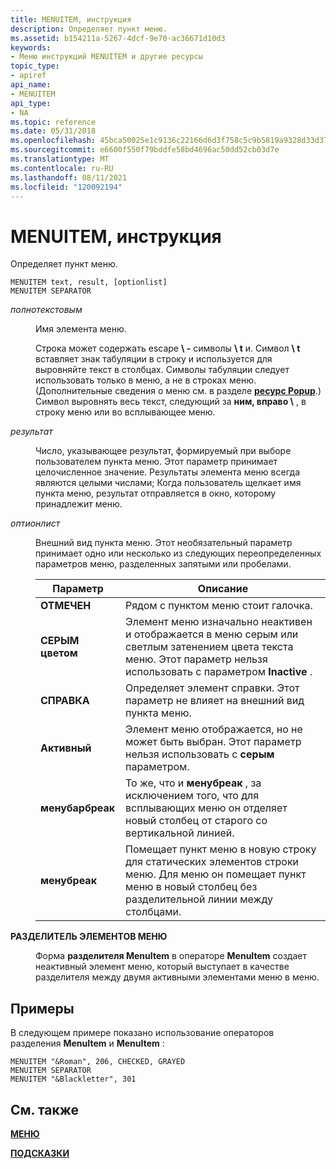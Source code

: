 ```yaml
---
title: MENUITEM, инструкция
description: Определяет пункт меню.
ms.assetid: b154211a-5267-4dcf-9e70-ac36671d10d3
keywords:
- Меню инструкций MENUITEM и другие ресурсы
topic_type:
- apiref
api_name:
- MENUITEM
api_type:
- NA
ms.topic: reference
ms.date: 05/31/2018
ms.openlocfilehash: 45bca50025e1c9136c22166d6d3f758c5c9b5819a9328d33d375195285f1d4f7
ms.sourcegitcommit: e6600f550f79bddfe58bd4696ac50dd52cb03d7e
ms.translationtype: MT
ms.contentlocale: ru-RU
ms.lasthandoff: 08/11/2021
ms.locfileid: "120092194"
---
```

# <a name="menuitem-statement"></a>MENUITEM, инструкция

Определяет пункт меню.

``` syntax
MENUITEM text, result, [optionlist]  
MENUITEM SEPARATOR
```

<dl> <dt>

<span id="text"></span><span id="TEXT"></span>*полнотекстовым*
</dt> <dd>

Имя элемента меню.

Строка может содержать escape **\\ -** символы **\\ t** и. Символ **\\ t** вставляет знак табуляции в строку и используется для выровняйте текст в столбцах. Символы табуляции следует использовать только в меню, а не в строках меню. (Дополнительные сведения о меню см. в разделе [**ресурс Popup**](popup-resource.md).) Символ выровнять весь текст, следующий за **ним, вправо \\** , в строку меню или во всплывающее меню.

</dd> <dt>

<span id="result"></span><span id="RESULT"></span>*результат*
</dt> <dd>

Число, указывающее результат, формируемый при выборе пользователем пункта меню. Этот параметр принимает целочисленное значение. Результаты элемента меню всегда являются целыми числами; Когда пользователь щелкает имя пункта меню, результат отправляется в окно, которому принадлежит меню.

</dd> <dt>

<span id="optionlist"></span><span id="OPTIONLIST"></span>*оптионлист*
</dt> <dd>

Внешний вид пункта меню. Этот необязательный параметр принимает одно или несколько из следующих переопределенных параметров меню, разделенных запятыми или пробелами.



| Параметр           | Описание                                                                                                                                                           |
|------------------|-----------------------------------------------------------------------------------------------------------------------------------------------------------------------|
| **ОТМЕЧЕН**      | Рядом с пунктом меню стоит галочка.                                                                                                                                |
| **СЕРЫМ цветом**       | Элемент меню изначально неактивен и отображается в меню серым или светлым затенением цвета текста меню. Этот параметр нельзя использовать с параметром **Inactive** . |
| **СПРАВКА**         | Определяет элемент справки. Этот параметр не влияет на внешний вид пункта меню.                                                                                 |
| **Активный**     | Элемент меню отображается, но не может быть выбран. Этот параметр нельзя использовать с **серым** параметром.                                                              |
| **менубарбреак** | То же, что и **менубреак** , за исключением того, что для всплывающих меню он отделяет новый столбец от старого со вертикальной линией.                                             |
| **менубреак**    | Помещает пункт меню в новую строку для статических элементов строки меню. Для меню он помещает пункт меню в новый столбец без разделительной линии между столбцами.           |



 

</dd> <dt>

<span id="MENUITEM_SEPARATOR"></span><span id="menuitem_separator"></span>**РАЗДЕЛИТЕЛЬ ЭЛЕМЕНТОВ МЕНЮ**
</dt> <dd>

Форма **разделителя MenuItem** в операторе **MenuItem** создает неактивный элемент меню, который выступает в качестве разделителя между двумя активными элементами меню в меню.

</dd> </dl>

## <a name="examples"></a>Примеры

В следующем примере показано использование операторов разделения **MenuItem** и **MenuItem** :

``` syntax
MENUITEM "&Roman", 206, CHECKED, GRAYED
MENUITEM SEPARATOR
MENUITEM "&Blackletter", 301
```

## <a name="see-also"></a>См. также

<dl> <dt>

[**МЕНЮ**](menu-resource.md)
</dt> <dt>

[**ПОДСКАЗКИ**](popup-resource.md)
</dt> </dl>

 

 




